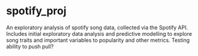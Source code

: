 # spotify_proj

An exploratory analysis of spotify song data, collected via the Spotify API. Includes initial exploratory data analysis and predictive modelling to explore song traits and important variables to popularity and other metrics.
Testing ability to push pull?
